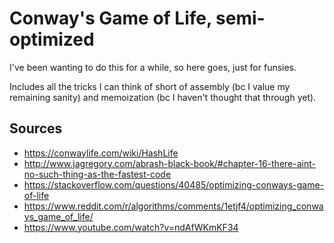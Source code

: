# Conway's Game of Life, semi-optimized

I've been wanting to do this for a while, so here goes, just for funsies.

Includes all the tricks I can think of short of assembly (bc I value my remaining sanity) and memoization (bc I haven't thought that through yet).

## Sources
- https://conwaylife.com/wiki/HashLife
- http://www.jagregory.com/abrash-black-book/#chapter-16-there-aint-no-such-thing-as-the-fastest-code
- https://stackoverflow.com/questions/40485/optimizing-conways-game-of-life
- https://www.reddit.com/r/algorithms/comments/1etjf4/optimizing_conways_game_of_life/
- https://www.youtube.com/watch?v=ndAfWKmKF34

